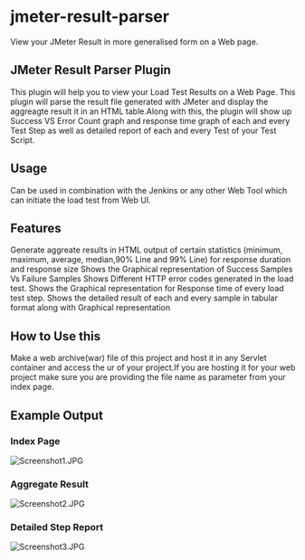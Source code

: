 # jmeter-result-parser
View your JMeter Result in more generalised form on a Web page.

## JMeter Result Parser Plugin

This plugin will help you to view your Load Test Results on a Web Page. This plugin will parse the result file generated with JMeter
and display the aggreagte result it in an HTML table.Along with this, the plugin will show up Success VS Error Count graph and response time graph of each and every Test Step as well as detailed report of each and every Test of your Test Script.

## Usage

Can be used in combination with the Jenkins or any other Web Tool which can initiate the load test from Web UI.

## Features

Generate aggreate results in HTML output of certain statistics (minimum, maximum, average, median,90% Line and 99% Line) for response duration and response size
Shows the Graphical representation of Success Samples Vs Failure Samples
Shows Different HTTP error codes generated in the load test.
Shows the Graphical representation for Response time of every load test step.
Shows the detailed result of each and every sample in tabular format along with Graphical representation 

## How to Use this

Make a web archive(war) file of this project and host it in any Servlet container and access the ur of your project.If you are hosting it for your web project make sure you are providing the file name as parameter from your index page.

## Example Output

### Index Page
![Screenshot1.JPG](https://github.com/MayankSainiTk20/jmeter-result-parser/blob/master/Screenshot1.JPG)


### Aggregate Result
![Screenshot2.JPG](https://github.com/MayankSainiTk20/jmeter-result-parser/blob/master/Screenshot2.JPG)


### Detailed Step Report
![Screenshot3.JPG](https://github.com/MayankSainiTk20/jmeter-result-parser/blob/master/Screenshot3.JPG)

